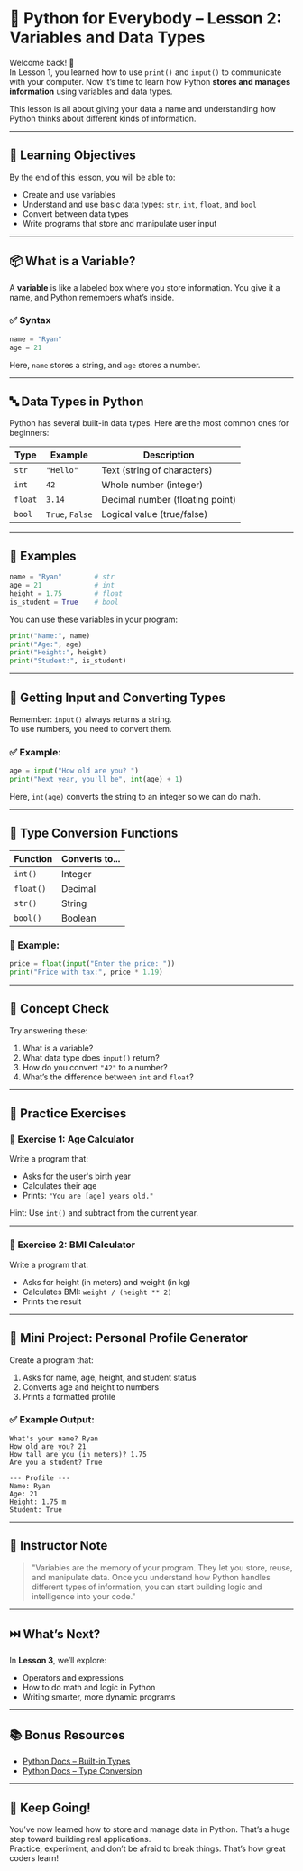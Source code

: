 # 🐍 Python for Everybody – Lesson 2: Variables and Data Types

Welcome back! 🎉  
In Lesson 1, you learned how to use `print()` and `input()` to communicate with your computer. Now it’s time to learn how Python **stores and manages information** using variables and data types.

This lesson is all about giving your data a name and understanding how Python thinks about different kinds of information.

---

## 🎯 Learning Objectives

By the end of this lesson, you will be able to:

- Create and use variables  
- Understand and use basic data types: `str`, `int`, `float`, and `bool`  
- Convert between data types  
- Write programs that store and manipulate user input

---

## 📦 What is a Variable?

A **variable** is like a labeled box where you store information. You give it a name, and Python remembers what’s inside.

### ✅ Syntax

```python
name = "Ryan"
age = 21
```

Here, `name` stores a string, and `age` stores a number.

---

## 🔤 Data Types in Python

Python has several built-in data types. Here are the most common ones for beginners:

| Type   | Example       | Description                     |
|--------|---------------|---------------------------------|
| `str`  | `"Hello"`     | Text (string of characters)     |
| `int`  | `42`          | Whole number (integer)          |
| `float`| `3.14`        | Decimal number (floating point) |
| `bool` | `True`, `False` | Logical value (true/false)    |

---

## 🧪 Examples

```python
name = "Ryan"        # str
age = 21             # int
height = 1.75        # float
is_student = True    # bool
```

You can use these variables in your program:

```python
print("Name:", name)
print("Age:", age)
print("Height:", height)
print("Student:", is_student)
```

---

## 🔄 Getting Input and Converting Types

Remember: `input()` always returns a string.  
To use numbers, you need to convert them.

### ✅ Example:

```python
age = input("How old are you? ")
print("Next year, you'll be", int(age) + 1)
```

Here, `int(age)` converts the string to an integer so we can do math.

---

## 🔁 Type Conversion Functions

| Function   | Converts to... |
|------------|----------------|
| `int()`    | Integer         |
| `float()`  | Decimal         |
| `str()`    | String          |
| `bool()`   | Boolean         |

### 🧪 Example:

```python
price = float(input("Enter the price: "))
print("Price with tax:", price * 1.19)
```

---

## 🧠 Concept Check

Try answering these:

1. What is a variable?
2. What data type does `input()` return?
3. How do you convert `"42"` to a number?
4. What’s the difference between `int` and `float`?

---

## 🧪 Practice Exercises

### 📝 Exercise 1: Age Calculator

Write a program that:

- Asks for the user's birth year  
- Calculates their age  
- Prints: `"You are [age] years old."`

Hint: Use `int()` and subtract from the current year.

---

### 📝 Exercise 2: BMI Calculator

Write a program that:

- Asks for height (in meters) and weight (in kg)  
- Calculates BMI: `weight / (height ** 2)`  
- Prints the result

---

## 🧪 Mini Project: Personal Profile Generator

Create a program that:

1. Asks for name, age, height, and student status  
2. Converts age and height to numbers  
3. Prints a formatted profile

### ✅ Example Output:

```
What's your name? Ryan  
How old are you? 21  
How tall are you (in meters)? 1.75  
Are you a student? True  

--- Profile ---
Name: Ryan  
Age: 21  
Height: 1.75 m  
Student: True
```

---

## 💬 Instructor Note

> "Variables are the memory of your program. They let you store, reuse, and manipulate data. Once you understand how Python handles different types of information, you can start building logic and intelligence into your code."

---

## ⏭️ What’s Next?

In **Lesson 3**, we’ll explore:

- Operators and expressions  
- How to do math and logic in Python  
- Writing smarter, more dynamic programs

---

## 📚 Bonus Resources

- [Python Docs – Built-in Types](https://docs.python.org/3/library/stdtypes.html)
- [Python Docs – Type Conversion](https://docs.python.org/3/library/functions.html)

---

## 🙌 Keep Going!

You’ve now learned how to store and manage data in Python. That’s a huge step toward building real applications.  
Practice, experiment, and don’t be afraid to break things. That’s how great coders learn!
